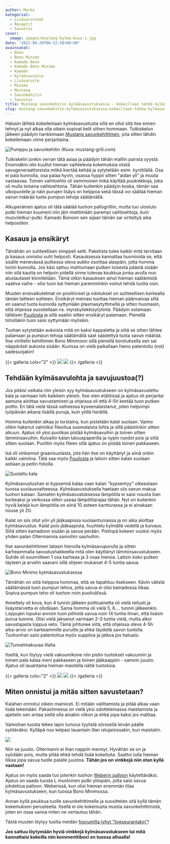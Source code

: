 ```yaml
---
author: Marko
kategoriat:
  - Lisävarusteet
  - Reseptit
  - Savustus
cover:
  image: images/mustang-kylma-kuva-1.jpg
date: "2021-09-20T06:52:58+00:00"
avainsanat:
  - Bono
  - Bono Minimo
  - Kamado Bono
  - Kamado Bono Minimo
  - Kamado
  - Kylmäsavustus
  - Lisävaruste
  - Minimo
  - Mustang
  - Savunkehitin
  - Savustus
title: Mustang savunkehitin kylmäsavustuksessa - kokeillaan tehdä kylmäsavulohta ja savujuustoa
slug: mustang-savunkehitin-kylmasavustuksessa-kokeillaan-tehda-kylmasavulohta-ja-savujuustoa
---
```

Halusin lähteä kokeilemaan kylmäsavustusta sillä en ollut sitä itse ennen tehnyt ja nyt alkaa olla oikein sopivat kelit siihen hommaan. Tutkiskelun jälkeen päädyin hankkimaan [Mustang savunkehittimen](https://mustang-grill.com/tuotteet/savunkehitin-kylmasavustukseen/), jota sitten lähdin kokeilemaan viime perjantaina.

![](images/mustang-kylma-kuva-2.jpg "Pumppu ja savunkehitin (Kuva: mustang-grill.com)")

Tutkiskelin jonkin verran tätä asiaa ja päädyin tähän malliin parista syystä. Ensinnäkin olin kuullut hieman vaihtelevia kokemuksia niistä savugeneraattoreista mitkä kiertää kehää ja sytytetään esim. kynttilällä. Osa ei pala kunnolla, osa palaa hyvin, osassa hyppii sitten "aidan yli" ja muuta vastaavaa. Toinen vaihtoehto oli semmoinen mikä käyttää puukiekkoja, joka oli mulla toisena vaihtoehtona. Tähän kuitenkin päädyin koska, tämän saa ulkopuolelle ja näin purujen lisäys on helppoa sekä tässä voi säätää hieman savun määrää tuota pumpun tehoja säätämällä.

Alkuperäinen ajatus oli tätä säätää tuohon pallogrilliin, mutta tuo ulostulo putki hieman kuumeni niin jäin miettimään parempi vaihtoehtoja, kuin muoviletku/-putki. Kamado Bonoon sen sijaan tämän sai viriteltyä aika helpostikin.

## Kasaus ja ensikäryt

Tämähän on suhteellisen simppeli setti. Paketista tulee kaikki mitä tarvitaan ja kasaus onnistui suht helposti. Kasauksessa kannattaa huomioida se, että sisälle menevässä putkessa oleva aukko osoittaa alaspäin, jotta homma toimii kunnolla. Jos käsi sattuu mahtumaan putken toisesta päästä sisään niin sitä kautta on helpoin pidellä sinne tulevaa koukkua jonka avulla nuo aluslautaset kiinnitetään. Tämä olikin kasauksen ainut hieman säätämistä vaativa vaihe - olisi tuon kai hieman paremminkin voinut tehdä tuolta osin.

Muuten ensivaikutelmat on positiiviset ja odotukset on suhteellisen korkealla tämän laitteen suhteen. Ensikäryt meinasi tuottaa hieman päänvaivaa sillä en saanut tuota kunnolla syttymään plasmasytyttimellä ja sitten huomasin, että ohjeissa suositellaan ns. myrskyliekkisytytintä. Päädyin ostamaan tälläisen [Puuilosta](https://www.puuilo.fi/mustang-takkasytytin-30-cm-myrskyliekki) ja sillä saatiin sitten ensikäryt palamaan. Pienellä tohollakin tuon saisi syttymään myöskin.

Tuohan sytytetään aukoista mitä on kaksi kappaletta ja siitä se sitten lähtee palamaan ja pumpun tehoja säätämällä saat säädettyä tuota savun määrää. Itse virittelin kehittimen Bono Minimoon sillä pienellä korotuksella sen sai näppärästi aukosta sisään. Kuvissa on vielä paikallaan hieno patentoitu (not) sadesuojakin!

{{< galleria cols="2" >}}
![](images/mustang-kylma-kuva-3.jpg)
![](images/mustang-kylma-kuva-4.jpg)
{{< /galleria >}}

## Tehdään kylmäsavulohta ja savujuustoa(?)

Jos pitäisi veikata niin yleisin syy kylmäsavustukseen on kylmäsavustettu kala ja varmaan lohi kaikkein yleisin. Itse olen etätöissä ja ajatus oli perjantai aamuna aloittaa savustaminen ja ohjeissa oli että 4-5h kestää tuon putken poltto. En tätä vielä tässä vaiheessa kyseenalaistanut, joten helpompi työpäivän aikana lisäillä puruja, kuin yöllä heräillä.

Homma kuitenkin alkaa jo torstaina, kun pistetään kalat suolaan. Vaimo olikin hakenut valmiiksi fileoitua suomalaista lohta ja sillä päästiinkin sitten alkuun. Ajatus oli yksi puolikas pistää kylmäsavuihin ja toinen sitten lämminsavuihin. Kuivailin kalan talouspaperilla ja nypin ruodot pois ja siitä sitten suolaan. Puolitin myös fileen sillä ajatus on pistää toinen pakkaseen.

Isä oli vinkannut graavisuolasta, jota hän itse on käyttänyt ja siinä onkin kaikki valmiina. Tätä saa myös [Puuilosta](https://www.puuilo.fi/mausteporssi-graavisuola-1kg) ja laitoin sitten kalan suolaan astiaan ja peitin foliolla.

![](images/mustang-kylma-kuva-5.jpg "Suolattu kala")

Kylmäsavustushan ei kypsennä kalaa vaan kalan "kypsentyy" oikeastaan tuossa suolausvaiheessa. Kylmäsavustuksella haetaan siis savun makua tuohon kalaan. Samaten kylmäsavustuksessa lämpötila ei saisi nousta liian korkeaksi ja verkossa olikin useaa lämpötilarajaa tähän. Nyt on kuitenkin hyviä kelejä kun lämpötila on siinä 10 asteen kantturassa ja ei ainakaan nouse yli 20.

Kalat on siis ollut yön yli jääkaapissa suolaantumassa ja on aika aloittaa kylmäsavustus. Kalat pois jääkaapista, huuhtelu kylmällä vedellä ja kuivaus. Siitä sitten kamadoon sisään ja savua perään. Pistinpä kokeen vuoksi myös yhden palan Oltermannia samoihin sauhuihin.

Itse savunkehittimen latasin hienolla kylmäsavupurulla ja sitten karheammalla savustushakkeella mitä olen käyttänyt lämminsavustukseen. Suhde oli suunnilleen 1 osa karheaa ja 3 osaa hienoa. Laitoin koko putken täyteen ja arvelin saavani sillä ohjeen mukaiset 4-5 tuntia savua.

![](images/mustang-kylma-kuva-6.jpg "Bono Minimo kylmäsavustuksessa")

Tämähän on siitä helppoa hommaa, että se tapahtuu itsekseen. Kävin välistä säätämässä tuon pumpun tehoa, jotta savua ei olisi kamadossa liikaa. Sopiva pumpun teho oli tuohon noin puolivälissä.

Ihmettely oli kova, kun 4 tunnin jälkeen polttoainetta oli vielä reilusti ja lisäystarvetta ei ollutkaan. Sama homma oli vielä 5, 6.... tunnin jälkeenkin. Loppujen lopuksi annoin tuon pöhistä savua noin 14 tuntia ilman, että lisäsin purua tuonne. Olisi vielä jaksanut varmaan 2-3 tuntia vielä, mutta alkoi savustajasta loppua veto. Tämä johtunee siitä, että ohjeissa oleva 4-5h aika-arvio on karkeammille puruille ja ehkä täydellä savun tuotolla. Tuohonhan saisi patentoitua myös suppiloa ja jatkoa jos haluaisi.

![](images/mustang-kylma-kuva-7.jpg "Tunnelmakuvaa illalta")

Itseltä, kun löytyy vielä vakuumikone niin pistin tuotokset vakuumiin ja toinen pala kalaa meni pakkaseen ja toinen jääkaappiin - samoin juusto. Ajatus oli lauantaina hieman maistella näitä tuotoksia.

{{< galleria cols="2" >}}
![](images/mustang-kylma-kuva-8.jpg)
![](images/mustang-kylma-kuva-9.jpg)
{{< /galleria >}}

## Miten onnistui ja mitäs sitten savustetaan?

Kalahan onnistui oikein mainiosti. Ei mitään valittamista ja pitää alkaa vaan lisää tekemään. Pakastimessa on vielä yksi odottelemassa maistamista ja ajattelin sen antaa siellä olla ainakin viikon ja ehkä jopa kaksi jos malttaa.

Vaimohan tuosta tekee lapin lumous tyylistä sörsseliä leivän päälle syötäväksi. Kylläpä nuo kelpasi lauantain illan istujaisissakin, kun maistatin.

![](images/mustang-kylma-kuva-10.jpg)

Niin se juusto. Oltermanni ei ihan nappiin mennyt. Hyvähän se on ja syödään pois, mutta pitää ehkä tehdä lisää kokeiluita. Saattoi tulla hieman liikaa jopa savua tuolle palalle juustoa. **Tähän jos on vinkkejä niin otan kyllä vastaan!**

Ajatus on myös saada tuo jotenkin tuohon [Weberin palloon](/weber-master-touch-gbs-e-5750-hiiligrilli-57-cm-yhden-kesan-jalkeen/) käytettäväksi. Ajatus on saada tuosta L muotoinen putki ylöspäin, jotta saisi savua johdettua palloon. Weberissä, kun olisi hieman enemmän tilaa kylmäsavustukseen, kun tuossa Bono Minimossa.

Annan kyllä peukkua tuolle savunkehittimelle ja suosittelen sitä kyllä tämän kokemuksen perusteella. Itsellä ei ole kokemusta muista savunkehittimistä, joten en osaa sanoa miten ne vertautuu tähän.

Tästä muuten löytyy tuolta meidän [foorumilta lyhyt "liveseurantakin"](https://foorumi.bbqblogi.fi/d/4-ensimmainen-kylmasavustus)!

**Jos sattuu löytymään hyviä vinkkejä kylmäsavustukseen tai mitä kannattaisi kokeilla niin kommenttiboxi on tuossa alhaalla!**
